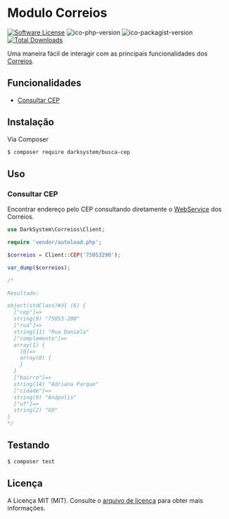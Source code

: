 # Modulo Correios 

[![Software License][ico-license]](LICENSE.md)
![ico-php-version]
![ico-packagist-version]
[![Total Downloads][ico-downloads]][link-downloads]


Uma maneira fácil de interagir com as principais funcionalidades dos [Correios](https://www.correios.com.br).

## Funcionalidades

- [Consultar CEP](#consultar-cep)

## Instalação

Via Composer

``` bash
$ composer require darksystem/busca-cep
```

## Uso

### Consultar CEP

Encontrar endereço pelo CEP consultando diretamente o [WebService][correios-sigep] dos Correios.

``` php
use DarkSystem\Correios\Client;

require 'vendor/autoload.php';

$correios = Client::CEP('75053290');

var_dump($correios);

/*

Resultado:

object(stdClass)#31 (6) {
  ["cep"]=>
  string(9) "75053-200"
  ["rua"]=>
  string(11) "Rua Daniela"
  ["complemento"]=>
  array(1) {
    [0]=>
    array(0) {
    }
  }
  ["bairro"]=>
  string(14) "Adriana Parque"
  ["cidade"]=>
  string(9) "Anápolis"
  ["uf"]=>
  string(2) "GO"
}
*/
```

<!-- ## Change log -->

<!-- Consulte [CHANGELOG](.github/CHANGELOG.md) para obter mais informações sobre o que mudou recentemente. -->

## Testando

``` bash
$ composer test
```

## Licença

A Licença MIT (MIT). Consulte o [arquivo de licença](LICENSE) para obter mais informações.

[ico-license]: https://img.shields.io/badge/license-MIT-brightgreen.svg?style=flat-square
[ico-php-version]: https://img.shields.io/packagist/dependency-v/darksystemtecnologia/busca-cep/php?style=flat-square
[ico-downloads]: https://img.shields.io/packagist/dt/darksystemtecnologia/busca-cep?style=flat-square
[ico-packagist-version]: https://img.shields.io/packagist/v/darksystemtecnologia/busca-cep?style=flat-square

[correios-sigep]: https://apps.correios.com.br/SigepMasterJPA/AtendeClienteService/AtendeCliente?wsdl
[link-downloads]: https://packagist.org/packages/darksystemtecnologia/busca-cep